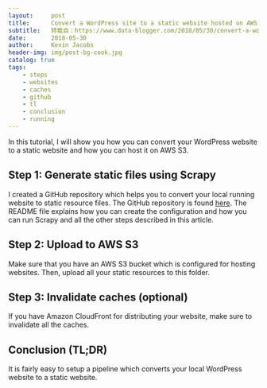 ```yaml
---
layout:     post
title:      Convert a WordPress site to a static website hosted on AWS S3
subtitle:   转载自：https://www.data-blogger.com/2018/05/30/convert-a-wordpress-site-to-a-static-website-hosted-on-aws-s3/
date:       2018-05-30
author:     Kevin Jacobs
header-img: img/post-bg-cook.jpg
catalog: true
tags:
    - steps
    - websites
    - caches
    - github
    - tl
    - conclusion
    - running
---
```


In this tutorial, I will show you how you can convert your WordPress website to a static website and how you can host it on AWS S3.



## Step 1: Generate static files using Scrapy

I created a GitHub repository which helps you to convert your local running website to static resource files. The GitHub repository is found [here](https://github.com/kevin91nl/website-scrape-and-deploy). The README file explains how you can create the configuration and how you can run Scrapy and all the other steps described in this article.

## Step 2: Upload to AWS S3

Make sure that you have an AWS S3 bucket which is configured for hosting websites. Then, upload all your static resources to this folder.

 

## Step 3: Invalidate caches (optional)

If you have Amazon CloudFront for distributing your website, make sure to invalidate all the caches.

## Conclusion (TL;DR)

It is fairly easy to setup a pipeline which converts your local WordPress website to a static website.

 

